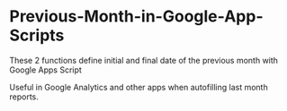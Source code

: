 # Previous-Month-in-Google-App-Scripts
These 2 functions define initial and final date of the previous month with Google Apps Script

Useful in Google Analytics and other apps when autofilling last month reports.
